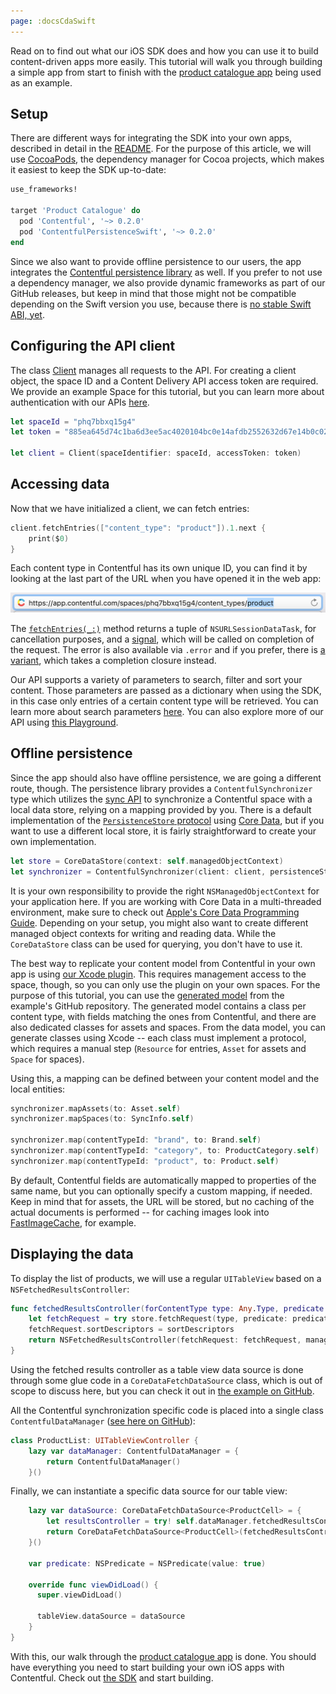 ```yaml
---
page: :docsCdaSwift
---
```


Read on to find out what our iOS SDK does and how you can use it to build content-driven apps more easily. This tutorial will walk you through building a simple app from start to finish with the [product catalogue app][1] being used as an example.

## Setup

There are different ways for integrating the SDK into your own apps, described in detail in the [README][2]. For the purpose of this article, we will use [CocoaPods][3], the dependency manager for Cocoa projects, which makes it easiest to keep the SDK up-to-date:

~~~ ruby
use_frameworks!

target 'Product Catalogue' do
  pod 'Contentful', '~> 0.2.0'
  pod 'ContentfulPersistenceSwift', '~> 0.2.0'
end
~~~

Since we also want to provide offline persistence to our users, the app integrates the [Contentful persistence library][4] as well. If you prefer to not use a dependency manager, we also provide dynamic frameworks as part of our GitHub releases, but keep in mind that those might not be compatible depending on the Swift version you use, because there is [no stable Swift ABI, yet][5].

## Configuring the API client

The class [Client][6] manages all requests to the API. For creating a client object, the space ID and a Content Delivery API access token are required. We provide an example Space for this tutorial, but you can learn more about authentication with our APIs [here][7].

~~~ swift
let spaceId = "phq7bbxq15g4"
let token = "885ea645d74c1ba6d3ee5ac4020104bc0e14afdb2552632d67e14b0c02fc06e6"

let client = Client(spaceIdentifier: spaceId, accessToken: token)
~~~

## Accessing data

Now that we have initialized a client, we can fetch entries:

~~~ swift
client.fetchEntries(["content_type": "product"]).1.next {
    print($0)
}
~~~

Each content type in Contentful has its own unique ID, you can find it by looking at the last part of the URL when you have opened it in the web app:

![](content-type-id.png)

The [`fetchEntries(_:)`][8] method returns a tuple of `NSURLSessionDataTask`, for cancellation purposes, and a [signal][10], which will be called on completion of the request. The error is also available via `.error` and if you prefer, there is [a variant][9], which takes a completion closure instead.

Our API supports a variety of parameters to search, filter and sort your content. Those parameters are passed as a dictionary when using the SDK, in this case only entries of a certain content type will be retrieved. You can learn more about search parameters [here][20]. You can also explore more of our API using [this Playground][12].

## Offline persistence

Since the app should also have offline persistence, we are going a different route, though. The persistence library provides a `ContentfulSynchronizer` type which utilizes the [sync API][13] to synchronize a Contentful space with a local data store, relying on a mapping provided by you. There is a default implementation of the [`PersistenceStore` protocol][15] using [Core Data][14], but if you want to use a different local store, it is fairly straightforward to create your own implementation.

~~~ swift
let store = CoreDataStore(context: self.managedObjectContext)
let synchronizer = ContentfulSynchronizer(client: client, persistenceStore: store)
~~~

It is your own responsibility to provide the right `NSManagedObjectContext` for your application here. If you are working with Core Data in a multi-threaded environment, make sure to check out [Apple's Core Data Programming Guide][16]. Depending on your setup, you might also want to create different managed object contexts for writing and reading data. While the `CoreDataStore` class can be used for querying, you don't have to use it.

The best way to replicate your content model from Contentful in your own app is using [our Xcode plugin][17]. This requires management access to the space, though, so you can only use the plugin on your own spaces. For the purpose of this tutorial, you can use the [generated model][18] from the example's GitHub repository. The generated model contains a class per content type, with fields matching the ones from Contentful, and there are also dedicated classes for assets and spaces. From the data model, you can generate classes using Xcode -- each class must implement a protocol, which requires a manual step (`Resource` for entries, `Asset` for assets and `Space` for spaces).

Using this, a mapping can be defined between your content model and the local entities:

~~~ swift
synchronizer.mapAssets(to: Asset.self)
synchronizer.mapSpaces(to: SyncInfo.self)

synchronizer.map(contentTypeId: "brand", to: Brand.self)
synchronizer.map(contentTypeId: "category", to: ProductCategory.self)
synchronizer.map(contentTypeId: "product", to: Product.self)
~~~

By default, Contentful fields are automatically mapped to properties of the same name, but you can optionally specify a custom mapping, if needed. Keep in mind that for assets, the URL will be stored, but no caching of the actual documents is performed -- for caching images look into [FastImageCache][19], for example.

## Displaying the data

To display the list of products, we will use a regular `UITableView` based on a `NSFetchedResultsController`:

~~~ swift
func fetchedResultsController(forContentType type: Any.Type, predicate: NSPredicate, sortDescriptors: [NSSortDescriptor]) throws -> NSFetchedResultsController {
    let fetchRequest = try store.fetchRequest(type, predicate: predicate)
    fetchRequest.sortDescriptors = sortDescriptors
    return NSFetchedResultsController(fetchRequest: fetchRequest, managedObjectContext: managedObjectContext, sectionNameKeyPath: nil, cacheName: nil)
}
~~~

Using the fetched results controller as a table view data source is done through some glue code in a `CoreDataFetchDataSource` class, which is out of scope to discuss here, but you can check it out in [the example on GitHub][20].

All the Contentful synchronization specific code is placed into a single class `ContentfulDataManager` ([see here on GitHub][21]):

~~~ swift
class ProductList: UITableViewController {
    lazy var dataManager: ContentfulDataManager = {
        return ContentfulDataManager()
    }()
~~~

Finally, we can instantiate a specific data source for our table view:

~~~ swift
    lazy var dataSource: CoreDataFetchDataSource<ProductCell> = {
        let resultsController = try! self.dataManager.fetchedResultsController(forContentType: Product.self, predicate: self.predicate, sortDescriptors: [NSSortDescriptor(key: "productName", ascending: true)])
        return CoreDataFetchDataSource<ProductCell>(fetchedResultsController: resultsController, tableView: self.tableView)
    }()

    var predicate: NSPredicate = NSPredicate(value: true)

    override func viewDidLoad() {
      super.viewDidLoad()

      tableView.dataSource = dataSource
    }
}
~~~

With this, our walk through the [product catalogue app][1] is done. You should have everything you need to start building your own iOS apps with Contentful. Check out [the SDK][22] and start building.


[1]: https://github.com/contentful/product-catalogue-swift
[2]: https://github.com/contentful/contentful.swift#installation
[3]: https://cocoapods.org
[4]: https://github.com/contentful/contentful-persistence.swift
[5]: https://developer.apple.com/swift/blog/?id=2
[6]: http://cocoadocs.org/docsets/Contentful/0.2.1/Classes/Client.html
[7]: /developers/docs/references/authentication/
[8]: http://cocoadocs.org/docsets/Contentful/0.2.1/Classes/Client.html#/s:FC10Contentful6Client12fetchEntriesFTGVs10DictionarySSPs9AnyObject___TGSqCSo20NSURLSessionDataTask_GC12Interstellar6SignalGVS_5ArrayVS_5Entry___
[9]: http://cocoadocs.org/docsets/Contentful/0.2.1/Classes/Client.html#/s:FC10Contentful6Client12fetchEntriesFTGVs10DictionarySSPs9AnyObject__10completionFGO12Interstellar6ResultGVS_5ArrayVS_5Entry__T__GSqCSo20NSURLSessionDataTask_
[10]: http://cocoadocs.org/docsets/Interstellar/1.4.0/Classes/Signal.html
[11]: /developers/docs/references/content-delivery-api/#/reference/search-parameters
[12]: https://github.com/contentful/ContentfulPlayground
[13]: /developers/docs/concepts/sync/
[14]: https://developer.apple.com/library/content/documentation/Cocoa/Conceptual/CoreData/index.html
[15]: http://cocoadocs.org/docsets/ContentfulPersistenceSwift/0.2.0/Protocols/PersistenceStore.html
[16]: https://developer.apple.com/library/content/documentation/Cocoa/Conceptual/CoreData/Concurrency.html
[17]: /developers/docs/ios/tutorials/using-contentful-xcode-plugin/
[18]: https://github.com/contentful/product-catalogue-swift/tree/master/Resources/Product%20Catalogue.xcdatamodeld
[19]: https://github.com/path/FastImageCache
[20]: https://github.com/contentful/product-catalogue-swift/blob/master/Code/DataSource.swift
[21]: https://github.com/contentful/product-catalogue-swift/blob/master/Code/ContentfulDataManager.swift
[22]: https://github.com/contentful/contentful.swift
